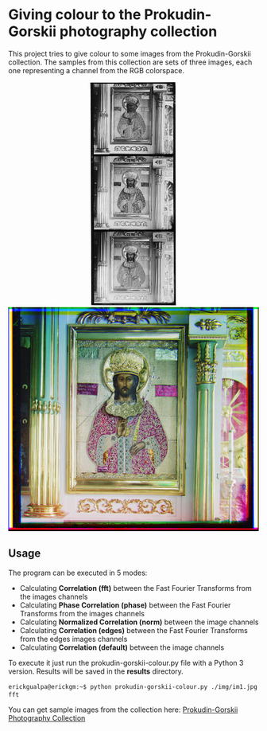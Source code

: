 # Giving colour to the Prokudin-Gorskii photography collection
This project tries to give colour to some images from the Prokudin-Gorskii collection. The samples from this collection are sets of three images, each one representing a channel from the RGB colorspace.

<p align="center">
  <img src="img/im4.jpg" height="450">
  <img src="results/normalized_correlation_2.jpg" height="450">
</p>

## Usage

The program can be executed in 5 modes:

* Calculating **Correlation (fft)** between the Fast Fourier Transforms from the images channels
* Calculating **Phase Correlation (phase)** between the Fast Fourier Transforms from the images channels
* Calculating **Normalized Correlation (norm)** between the image channels
* Calculating **Correlation (edges)** between the Fast Fourier Transforms from the edges images channels
* Calculating **Correlation (default)** between the image channels

To execute it just run the prokudin-gorskii-colour.py file with a Python 3 version. Results will be saved in the **results** directory.

```console
erickgualpa@erickgm:~$ python prokudin-gorskii-colour.py ./img/im1.jpg fft
```

You can get sample images from the collection here: [Prokudin-Gorskii Photography Collection](https://www.loc.gov/exhibits/empire/gorskii.html)
